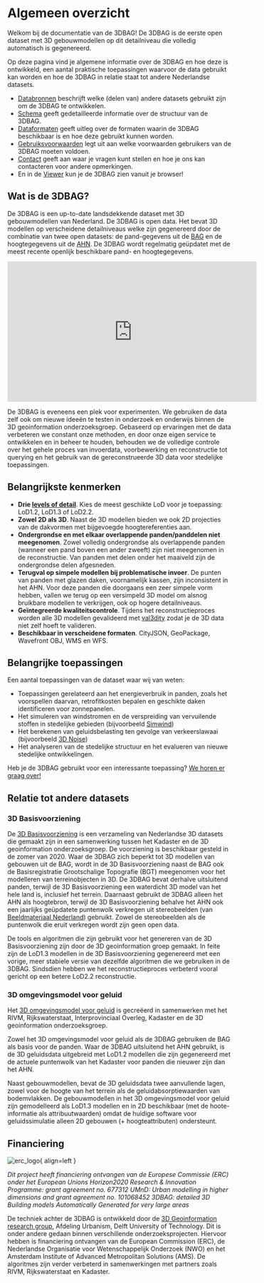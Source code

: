 # Algemeen overzicht

Welkom bij de documentatie van de 3DBAG! De 3DBAG is de eerste open dataset met 3D gebouwmodellen op dit detailniveau die volledig automatisch is gegenereerd.

Op deze pagina vind je algemene informatie over de 3DBAG en hoe deze is ontwikkeld, een aantal praktische toepassingen waarvoor de data gebruikt kan worden en hoe de 3DBAG in relatie staat tot andere Nederlandse datasets.

- [Databronnen](overview/sources.md) beschrijft welke (delen van) andere datasets gebruikt zijn om de 3DBAG te ontwikkelen.
- [Schema](schema/concepts.md) geeft gedetailleerde informatie over de structuur van de 3DBAG.
- [Dataformaten](delivery/webservices.md) geeft uitleg over de formaten waarin de 3DBAG beschikbaar is en hoe deze gebruikt kunnen worden.
- [Gebruiksvoorwaarden](copyright.md) legt uit aan welke voorwaarden gebruikers van de 3DBAG moeten voldoen.
- [Contact](contact.md) geeft aan waar je vragen kunt stellen en hoe je ons kan contacteren voor andere opmerkingen.
- En in de [Viewer](https://3dbag.nl) kun je de 3DBAG zien vanuit je browser!

## Wat is de 3DBAG?

De 3DBAG is een up-to-date landsdekkende dataset met 3D gebouwmodellen van Nederland. De 3DBAG is open data. Het bevat 3D modellen op verscheidene detailniveaus welke zijn gegenereerd door de combinatie van twee open datasets: de pand-gegevens uit de [BAG](overview/sources.md#BAG) en de hoogtegegevens uit de [AHN](overview/sources.md#AHN). De 3DBAG wordt regelmatig geüpdatet met de meest recente openlijk beschikbare pand- en hoogtegegevens.

<iframe width="560" height="315" src="https://www.youtube.com/embed/u84ZyD2ie48" title="YouTube video player" frameborder="0" allow="accelerometer; autoplay; clipboard-write; encrypted-media; gyroscope; picture-in-picture" allowfullscreen></iframe>

De 3DBAG is eveneens een plek voor experimenten. We gebruiken de data zelf ook om nieuwe ideeën te testen in onderzoek en onderwijs binnen de 3D geoinformation onderzoeksgroep. Gebaseerd op ervaringen met de data verbeteren we constant onze methoden, en door onze eigen service te ontwikkelen en in beheer te houden, behouden we de volledige controle over het gehele proces van invoerdata, voorbewerking en reconstructie tot querying en het gebruik van de gereconstrueerde 3D data voor stedelijke toepassingen.

## Belangrijkste kenmerken

- **Drie [levels of detail](schema/concepts.md#level-of-detail-lod)**.
Kies de meest geschikte LoD voor je toepassing: LoD1.2, LoD1.3 of LoD2.2.
- **Zowel 2D als 3D**.
Naast de 3D modellen bieden we ook 2D projecties van de dakvormen met bijgevoegde hoogtereferenties aan.
- **Ondergrondse en met elkaar overlappende panden/panddelen niet meegenomen**.
Zowel volledig ondergrondse als overlappende panden (wanneer een pand boven een ander zweeft) zijn niet meegenomen in de reconstructie. Van panden met delen onder het maaiveld zijn de ondergrondse delen afgesneden.
- **Terugval op simpele modellen bij problematische invoer**.
De punten van panden met glazen daken, voornamelijk kassen, zijn inconsistent in het AHN. Voor deze panden die doorgaans een zeer simpele vorm hebben, vallen we terug op een versimpeld 3D model om alsnog bruikbare modellen te verkrijgen, ook op hogere detailniveaus.
- **Geïntegreerde kwaliteitscontrole**.
Tijdens het reconstructieproces worden alle 3D modellen gevalideerd met [val3dity](https://github.com/tudelft3d/val3dity) zodat je de 3D data niet zelf hoeft te valideren.
- **Beschikbaar in verscheidene formaten**.
CityJSON, GeoPackage, Wavefront OBJ, WMS en WFS.

## Belangrijke toepassingen

Een aantal toepassingen van de dataset waar wij van weten:

- Toepassingen gerelateerd aan het energieverbruik in panden, zoals het voorspellen daarvan, retrofitkosten bepalen en geschikte daken identificeren voor zonnepanelen.
- Het simuleren van windstromen en de verspreiding van vervuilende stoffen in stedelijke gebieden (bijvoorbeeld [Simwind](https://3d.bk.tudelft.nl/projects/simwind/))
- Het berekenen van geluidsbelasting ten gevolge van verkeerslawaai (bijvoorbeeld [3D Noise](https://3d.bk.tudelft.nl/projects/noise3d/))
- Het analyseren van de stedelijke structuur en het evalueren van nieuwe stedelijke ontwikkelingen.

Heb je de 3DBAG gebruikt voor een interessante toepassing? [We horen er graag over!](contact.md)

<!-- this would fit under the LoD section at the Concepts -->
<!-- Het gewenste detailniveau waarin gebouwen gemodelleerd zijn hangt af van de data-eisen voor een specifieke toepassing. Een hogere LoD representeert de werkelijkheid beter, maar is ook complexer (en daarom duurder) om in te winnen en bij te houden. Daarnaast leidt een hogere LoD niet altijd tot betere resultaten, terwijl te veel detail een negatieve invloed kan hebben op de uitvoertijd van analyses en op de complexiteit van het implementeren daarvan. Het is daarom belangrijk om de juiste keuze te maken tussen de verschillende datasets die we aanbieden. -->

## Relatie tot andere datasets

### 3D Basisvoorziening

De [3D Basisvoorziening](https://www.pdok.nl/introductie/-/article/3d-basisvoorziening-1) is een verzameling van Nederlandse 3D datasets die gemaakt zijn in een samenwerking tussen het Kadaster en de 3D geoinformation onderzoeksgroep. De voorziening is beschikbaar gesteld in de zomer van 2020. Waar de 3DBAG zich beperkt tot 3D modellen van gebouwen uit de BAG, wordt in de 3D Basisvoorziening naast de BAG ook de Basisregistratie Grootschalige Topografie (BGT) meegenomen voor het modelleren van terreinobjecten in 3D. De 3DBAG bevat derhalve uitsluitend panden, terwijl de 3D Basisvoorziening een waterdicht 3D model van het hele land is, inclusief het terrein. Daarnaast gebruikt de 3DBAG alleen het AHN als hoogtebron, terwijl de 3D Basisvoorziening behalve het AHN ook een jaarlijks geüpdatete puntenwolk verkregen uit stereobeelden (van [Beeldmateriaal Nederland](https://www.beeldmateriaal.nl/)) gebruikt. Zowel de stereobeelden als de puntenwolk die eruit verkregen wordt zijn geen open data.

De tools en algoritmen die zijn gebruikt voor het genereren van de 3D Basisvoorziening zijn door de 3D geoinformation groep gemaakt. In feite zijn de LoD1.3 modellen in de 3D Basisvoorziening gegenereerd met een vorige, meer stabiele versie van dezelfde algoritmen die we gebruiken in de 3DBAG. Sindsdien hebben we het reconstructieproces verbeterd vooral gericht op een betere LoD2.2 reconstructie.

<!-- Jantien would leave the commented part underneath out, as she commented in the English version of this text. I wrote too many details, the focus should be on 3DBAG. -->

<!-- De gebouwen uit de BAG worden gebruikt in de 3D Basisvoorziening omdat de hoogtedata ingewonnen worden vanuit de lucht, en BAG-panden ook gebaseerd zijn op het bovenaanzicht van gebouwen. Deze kunnen dus accurater gereconstrueerd worden dan BGT-voetafdrukken, die gebaseerd zijn op het maaiveld. De panden uit de BAG sluiten echter niet perfect aan op de BGT, en daarom <a href=https://docs.geostandaarden.nl/3dbv/prod/#voorbewerking-van-bag-en-bgt>vindt er een voorbewerking</a> plaats om de twee datasets op elkaar aan te sluiten en ervoor te zorgen dat het resulterende 3D-model waterdicht is. -->

### 3D omgevingsmodel voor geluid

Het [3D omgevingsmodel voor geluid](https://www.pdok.nl/3d-input-data-voor-geluidssimulaties-versie-0.3.1) is gecreëerd in samenwerken met het RIVM, Rijkswaterstaat, Interprovinciaal Overleg, Kadaster en de 3D geoinformation onderzoeksgroep.

Zowel het 3D omgevingsmodel voor geluid als de 3DBAG gebruiken de BAG als basis voor de panden. Waar de 3DBAG uitsluitend het AHN gebruikt, is de 3D geluidsdata uitgebreid met LoD1.2 modellen die zijn gegenereerd met de actuele puntenwolk van het Kadaster voor panden die nieuwer zijn dan het AHN.

Naast gebouwmodellen, bevat de 3D geluidsdata twee aanvullende lagen, zowel voor de hoogte van het terrein als de geluidabsorptiewaarden van bodemvlakken. De gebouwmodellen in het 3D omgevingsmodel voor geluid zijn gemodelleerd als LoD1.3 modellen en in 2D beschikbaar (met de hoote-informatie als attribuutwaarden) omdat de huidige software voor geluidssimulatie alleen 2D gebouwen (+ hoogteattributen) ondersteunt.

## Financiering

![erc_logo](../images_common/erc_logo_small.png){ align=left }

*Dit project heeft financiering ontvangen van de Europese Commissie (ERC) onder het European Unions Horizon2020 Research & Innovation Programme: grant agreement no. 677312 UMnD: Urban modelling in higher dimensions and grant agreement no. 101068452 3DBAG: detailed 3D Building models Automatically Generated for very large areas*

De techniek achter de 3DBAG is ontwikkeld door de [3D Geoinformation research group](https://3d.bk.tudelft.nl/), Afdeling Urbanism, Delft University of Technology. Dit is onder andere gedaan binnen verschillende onderzoeksprojecten. Hiervoor hebben is financiering ontvangen van de European Commission (ERC), de  Nederlandse Organisatie voor Wetenschappelijk Onderzoek (NWO) en het Amsterdam Institute of Advanced Metropolitan Solutions (AMS).  De algoritmes zijn verder verbeterd in samenwerkingen met partners zoals RIVM, Rijkswaterstaat en Kadaster.
